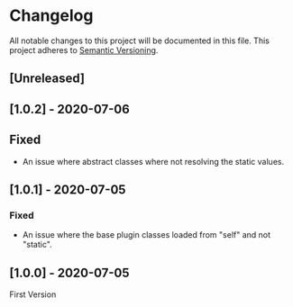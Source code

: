 # Changelog

All notable changes to this project will be documented in this file. This project adheres to [Semantic Versioning](https://semver.org/spec/v2.0.0.html).

## [Unreleased]

## [1.0.2] - 2020-07-06

## Fixed
- An issue where abstract classes where not resolving the static values.

## [1.0.1] - 2020-07-05

### Fixed
- An issue where the base plugin classes loaded from "self" and not "static".

## [1.0.0] - 2020-07-05
First Version